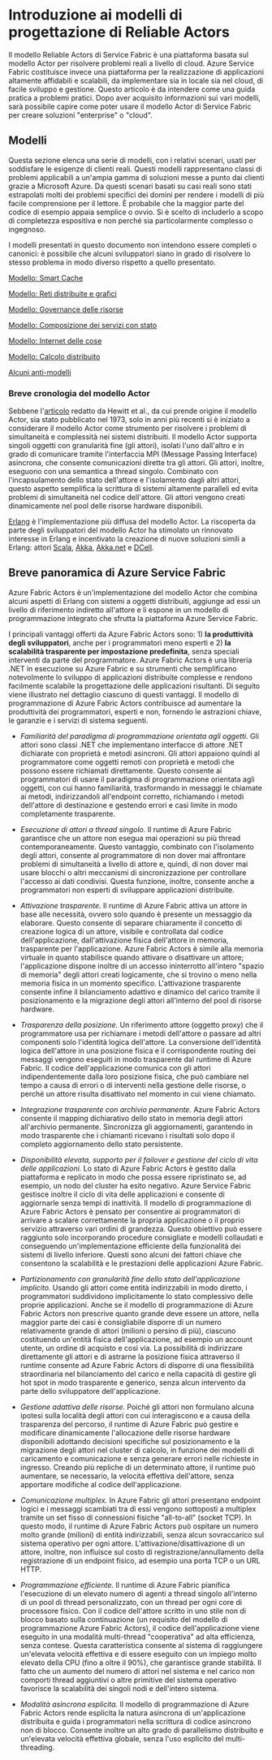 <properties
   pageTitle="Azure Service Fabric Actors - Introduzione ai modelli e agli anti-modelli"
   description="modelli di progettazione che funzionano bene con Service Fabric Actors"
   services="service-fabric"
   documentationCenter=".net"
   authors="jessebenson"
   manager="timlt"
   editor=""/>

<tags
   ms.service="service-fabric"
   ms.devlang="dotnet"
   ms.topic="article"
   ms.tgt_pltfrm="NA"
   ms.workload="NA"
   ms.date="08/11/2015"
   ms.author="claudioc"/>

# Introduzione ai modelli di progettazione di Reliable Actors
Il modello Reliable Actors di Service Fabric è una piattaforma basata sul modello Actor per risolvere problemi reali a livello di cloud. Azure Service Fabric costituisce invece una piattaforma per la realizzazione di applicazioni altamente affidabili e scalabili, da implementare sia in locale sia nel cloud, di facile sviluppo e gestione. Questo articolo è da intendere come una guida pratica a problemi pratici. Dopo aver acquisito informazioni sui vari modelli, sarà possibile capire come poter usare il modello Actor di Service Fabric per creare soluzioni "enterprise" o "cloud".

## Modelli
Questa sezione elenca una serie di modelli, con i relativi scenari, usati per soddisfare le esigenze di clienti reali. Questi modelli rappresentano classi di problemi applicabili a un'ampia gamma di soluzioni messe a punto dai clienti grazie a Microsoft Azure. Da questi scenari basati su casi reali sono stati estrapolati molti dei problemi specifici dei domini per rendere i modelli di più facile comprensione per il lettore. È probabile che la maggior parte del codice di esempio appaia semplice o ovvio. Si è scelto di includerlo a scopo di completezza espositiva e non perché sia particolarmente complesso o ingegnoso.

I modelli presentati in questo documento non intendono essere completi o canonici: è possibile che alcuni sviluppatori siano in grado di risolvere lo stesso problema in modo diverso rispetto a quello presentato.

[Modello: Smart Cache](service-fabric-reliable-actors-pattern-smart-cache.md)

[Modello: Reti distribuite e grafici](service-fabric-reliable-actors-pattern-distributed-networks-and-graphs.md)

[Modello: Governance delle risorse](service-fabric-reliable-actors-pattern-resource-governance.md)

[Modello: Composizione dei servizi con stato](service-fabric-reliable-actors-pattern-stateful-service-composition.md)

[Modello: Internet delle cose](service-fabric-reliable-actors-pattern-internet-of-things.md)

[Modello: Calcolo distribuito](service-fabric-reliable-actors-pattern-distributed-computation.md)

[Alcuni anti-modelli](service-fabric-reliable-actors-anti-patterns.md)

### Breve cronologia del modello Actor
Sebbene l'[articolo](http://dl.acm.org/citation.cfm?id=1624804) redatto da Hewitt et al., da cui prende origine il modello Actor, sia stato pubblicato nel 1973, solo in anni più recenti si è iniziato a considerare il modello Actor come strumento per risolvere i problemi di simultaneità e complessità nei sistemi distribuiti. Il modello Actor supporta singoli oggetti con granularità fine (gli attori), isolati l'uno dall'altro e in grado di comunicare tramite l'interfaccia MPI (Message Passing Interface) asincrona, che consente comunicazioni dirette tra gli attori. Gli attori, inoltre, eseguono con una semantica a thread singolo. Combinato con l'incapsulamento dello stato dell'attore e l'isolamento dagli altri attori, questo aspetto semplifica la scrittura di sistemi altamente paralleli ed evita problemi di simultaneità nel codice dell'attore. Gli attori vengono creati dinamicamente nel pool delle risorse hardware disponibili.

[Erlang](http://www.erlang.org/) è l'implementazione più diffusa del modello Actor. La riscoperta da parte degli sviluppatori del modello Actor ha stimolato un rinnovato interesse in Erlang e incentivato la creazione di nuove soluzioni simili a Erlang: attori [Scala](http://www.scala-lang.org/), [Akka](http://akka.io), [Akka.net](http://getakka.net/) e [DCell](http://research.microsoft.com/pubs/75988/dcell.pdf).

## Breve panoramica di Azure Service Fabric
Azure Fabric Actors è un'implementazione del modello Actor che combina alcuni aspetti di Erlang con sistemi a oggetti distribuiti, aggiunge ad essi un livello di riferimento indiretto all'attore e li espone in un modello di programmazione integrato che sfrutta la piattaforma Azure Service Fabric.

I principali vantaggi offerti da Azure Fabric Actors sono: 1) **la produttività degli sviluppatori**, anche per i programmatori meno esperti e 2) **la scalabilità trasparente per impostazione predefinita**, senza speciali interventi da parte del programmatore. Azure Fabric Actors è una libreria .NET in esecuzione su Azure Fabric e su strumenti che semplificano notevolmente lo sviluppo di applicazioni distribuite complesse e rendono facilmente scalabile la progettazione delle applicazioni risultanti. Di seguito viene illustrato nel dettaglio ciascuno di questi vantaggi. Il modello di programmazione di Azure Fabric Actors contribuisce ad aumentare la produttività dei programmatori, esperti e non, fornendo le astrazioni chiave, le garanzie e i servizi di sistema seguenti.

* *Familiarità del paradigma di programmazione orientata agli oggetti*. Gli attori sono classi .NET che implementano interfacce di attore .NET dichiarate con proprietà e metodi asincroni. Gli attori appaiono quindi al programmatore come oggetti remoti con proprietà e metodi che possono essere richiamati direttamente. Questo consente ai programmatori di usare il paradigma di programmazione orientata agli oggetti, con cui hanno familiarità, trasformando in messaggi le chiamate ai metodi, indirizzandoli all'endpoint corretto, richiamando i metodi dell'attore di destinazione e gestendo errori e casi limite in modo completamente trasparente.

* *Esecuzione di attori a thread singolo.* Il runtime di Azure Fabric garantisce che un attore non esegua mai operazioni su più thread contemporaneamente. Questo vantaggio, combinato con l'isolamento degli attori, consente al programmatore di non dover mai affrontare problemi di simultaneità a livello di attore e, quindi, di non dover mai usare blocchi o altri meccanismi di sincronizzazione per controllare l'accesso ai dati condivisi. Questa funzione, inoltre, consente anche a programmatori non esperti di sviluppare applicazioni distribuite.

* *Attivazione trasparente.* Il runtime di Azure Fabric attiva un attore in base alle necessità, ovvero solo quando è presente un messaggio da elaborare. Questo consente di separare chiaramente il concetto di creazione logica di un attore, visibile e controllata dal codice dell'applicazione, dall'attivazione fisica dell'attore in memoria, trasparente per l'applicazione. Azure Fabric Actors è simile alla memoria virtuale in quanto stabilisce quando attivare o disattivare un attore; l'applicazione dispone inoltre di un accesso ininterrotto all'intero "spazio di memoria" degli attori creati logicamente, che si trovino o meno nella memoria fisica in un momento specifico. L'attivazione trasparente consente infine il bilanciamento adattivo e dinamico del carico tramite il posizionamento e la migrazione degli attori all'interno del pool di risorse hardware.

* *Trasparenza della posizione.* Un riferimento attore (oggetto proxy) che il programmatore usa per richiamare i metodi dell'attore o passare ad altri componenti solo l'identità logica dell'attore. La conversione dell'identità logica dell'attore in una posizione fisica e il corrispondente routing dei messaggi vengono eseguiti in modo trasparente dal runtime di Azure Fabric. Il codice dell'applicazione comunica con gli attori indipendentemente dalla loro posizione fisica, che può cambiare nel tempo a causa di errori o di interventi nella gestione delle risorse, o perché un attore risulta disattivato nel momento in cui viene chiamato.

* *Integrazione trasparente con archivio permanente.* Azure Fabric Actors consente il mapping dichiarativo dello stato in memoria degli attori all'archivio permanente. Sincronizza gli aggiornamenti, garantendo in modo trasparente che i chiamanti ricevano i risultati solo dopo il completo aggiornamento dello stato persistente.

* *Disponibilità elevata, supporto per il failover e gestione del ciclo di vita delle applicazioni.* Lo stato di Azure Fabric Actors è gestito dalla piattaforma e replicato in modo che possa essere ripristinato se, ad esempio, un nodo del cluster ha esito negativo. Azure Service Fabric gestisce inoltre il ciclo di vita delle applicazioni e consente di aggiornarle senza tempi di inattività. Il modello di programmazione di Azure Fabric Actors è pensato per consentire ai programmatori di arrivare a scalare correttamente la propria applicazione o il proprio servizio attraverso vari ordini di grandezza. Questo obiettivo può essere raggiunto solo incorporando procedure consigliate e modelli collaudati e conseguendo un'implementazione efficiente della funzionalità dei sistemi di livello inferiore. Questi sono alcuni dei fattori chiave che consentono la scalabilità e le prestazioni delle applicazioni Azure Fabric.

* *Partizionamento con granularità fine dello stato dell'applicazione implicito.* Usando gli attori come entità indirizzabili in modo diretto, i programmatori suddividono implicitamente lo stato complessivo delle proprie applicazioni. Anche se il modello di programmazione di Azure Fabric Actors non prescrive quanto grande deve essere un attore, nella maggior parte dei casi è consigliabile disporre di un numero relativamente grande di attori (milioni o persino di più), ciascuno costituendo un'entità fisica dell'applicazione, ad esempio un account utente, un ordine di acquisto e così via. La possibilità di indirizzare direttamente gli attori e di astrarne la posizione fisica attraverso il runtime consente ad Azure Fabric Actors di disporre di una flessibilità straordinaria nel bilanciamento del carico e nella capacità di gestire gli hot spot in modo trasparente e generico, senza alcun intervento da parte dello sviluppatore dell'applicazione.

* *Gestione adattiva delle risorse.* Poiché gli attori non formulano alcuna ipotesi sulla località degli attori con cui interagiscono e a causa della trasparenza del percorso, il runtime di Azure Fabric può gestire e modificare dinamicamente l'allocazione delle risorse hardware disponibili adottando decisioni specifiche sul posizionamento e la migrazione degli attori nel cluster di calcolo, in funzione dei modelli di caricamento e comunicazione e senza generare errori nelle richieste in ingresso. Creando più repliche di un determinato attore, il runtime può aumentare, se necessario, la velocità effettiva dell'attore, senza apportare modifiche al codice dell'applicazione.

* *Comunicazione multiplex.* In Azure Fabric gli attori presentano endpoint logici e i messaggi scambiati tra di essi vengono sottoposti a multiplex tramite un set fisso di connessioni fisiche "all-to-all" (socket TCP). In questo modo, il runtime di Azure Fabric Actors può ospitare un numero molto grande (milioni) di entità indirizzabili, senza alcun sovraccarico sul sistema operativo per ogni attore. L'attivazione/disattivazione di un attore, inoltre, non influisce sul costo di registrazione/annullamento della registrazione di un endpoint fisico, ad esempio una porta TCP o un URL HTTP.

* *Programmazione efficiente.* Il runtime di Azure Fabric pianifica l'esecuzione di un elevato numero di agenti a thread singolo all'interno di un pool di thread personalizzato, con un thread per ogni core di processore fisico. Con il codice dell'attore scritto in uno stile non di blocco basato sulla continuazione (un requisito del modello di programmazione Azure Fabric Actors), il codice dell'applicazione viene eseguito in una modalità multi-thread "cooperativa" ad alta efficienza, senza contese. Questa caratteristica consente al sistema di raggiungere un'elevata velocità effettiva e di essere eseguito con un impiego molto elevato della CPU (fino a oltre il 90%), che garantisce grande stabilità. Il fatto che un aumento del numero di attori nel sistema e nel carico non comporti thread aggiuntivi o altre primitive del sistema operativo favorisce la scalabilità dei singoli nodi e dell'intero sistema.

* *Modalità asincrona esplicita.* Il modello di programmazione di Azure Fabric Actors rende esplicita la natura asincrona di un'applicazione distribuita e guida i programmatori nella scrittura di codice asincrono non di blocco. Consente inoltre un alto grado di parallelismo distribuito e un'elevata velocità effettiva globale, senza l'uso esplicito del multi-threading.

<!---HONumber=August15_HO7-->